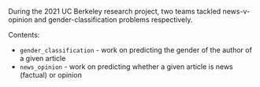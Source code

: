 During the 2021 UC Berkeley research project, two teams tackled news-v-opinion and gender-classification problems respectively.

Contents:
* `gender_classification` - work on predicting the gender of the author of a given article
* `news_opinion` - work on predicting whether a given article is news (factual) or opinion
